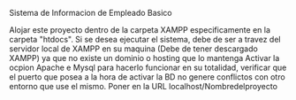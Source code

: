 Sistema de Informacion de Empleado Basico

Alojar este proyecto dentro de la carpeta XAMPP especificamente en la carpeta "htdocs". 
Si se desea ejecutar el sistema, debe de ser a travez del servidor local de XAMPP en su maquina (Debe de tener descargado XAMPP) ya que no existe un dominio o hosting que lo mantenga
Activar la ocpion Apache e Mysql para hacerlo funcionar en su totalidad, verificar que el puerto que posea a la hora de activar la BD no genere conflictos con otro entorno que use el mismo.
Poner en la URL localhost/Nombredelproyecto
